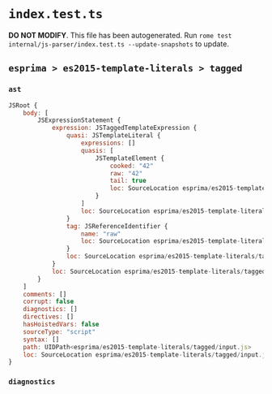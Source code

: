 # `index.test.ts`

**DO NOT MODIFY**. This file has been autogenerated. Run `rome test internal/js-parser/index.test.ts --update-snapshots` to update.

## `esprima > es2015-template-literals > tagged`

### `ast`

```javascript
JSRoot {
	body: [
		JSExpressionStatement {
			expression: JSTaggedTemplateExpression {
				quasi: JSTemplateLiteral {
					expressions: []
					quasis: [
						JSTemplateElement {
							cooked: "42"
							raw: "42"
							tail: true
							loc: SourceLocation esprima/es2015-template-literals/tagged/input.js 1:4-1:6
						}
					]
					loc: SourceLocation esprima/es2015-template-literals/tagged/input.js 1:3-1:7
				}
				tag: JSReferenceIdentifier {
					name: "raw"
					loc: SourceLocation esprima/es2015-template-literals/tagged/input.js 1:0-1:3 (raw)
				}
				loc: SourceLocation esprima/es2015-template-literals/tagged/input.js 1:0-1:7
			}
			loc: SourceLocation esprima/es2015-template-literals/tagged/input.js 1:0-1:7
		}
	]
	comments: []
	corrupt: false
	diagnostics: []
	directives: []
	hasHoistedVars: false
	sourceType: "script"
	syntax: []
	path: UIDPath<esprima/es2015-template-literals/tagged/input.js>
	loc: SourceLocation esprima/es2015-template-literals/tagged/input.js 1:0-2:0
}
```

### `diagnostics`

```

```
